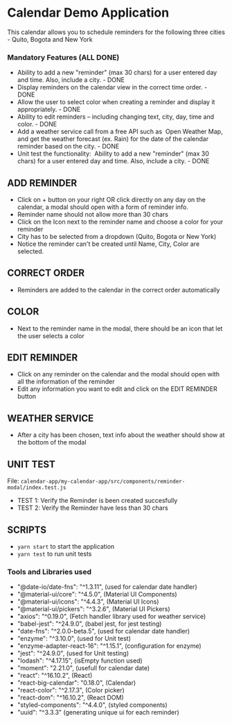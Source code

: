 # Calendar Demo Application
This calendar allows you to schedule reminders for the following three cities - Quito, Bogota and New York

### Mandatory Features (ALL DONE)

- Ability to add a new "reminder" (max 30 chars) for a user entered day and time. Also,
include a city. - DONE
- Display reminders on the calendar view in the correct time order. - DONE
- Allow the user to select color when creating a reminder and display it appropriately. - DONE
- Ability to edit reminders – including changing text, city, day, time and color. - DONE
- Add a weather service call from a free API such as ​ Open Weather Map​ , and get the
weather forecast (ex. Rain) for the date of the calendar reminder based on the city. - DONE
- Unit test the functionality: ​ Ability to add a new "reminder" (max 30 chars) for a user
entered day and time. Also, include a city. - DONE

## ADD REMINDER

- Click on + button on your right OR click directly on any day on the calendar, a modal should open with a form of reminder info.
- Reminder name should not allow more than 30 chars
- Click on the Icon next to the reminder name and choose a color for your reminder 
- City has to be selected from a dropdown (Quito, Bogota or New York)
- Notice the reminder can't be created until Name, City, Color are selected.

## CORRECT ORDER

- Reminders are added to the calendar in the correct order automatically

## COLOR

- Next to the reminder name in the modal, there should be an icon that let the user selects a color

## EDIT REMINDER

- Click on any reminder on the calendar and the modal should open with all the information of the reminder
- Edit any information you want to edit and click on the EDIT REMINDER button

## WEATHER SERVICE

- After a city has been chosen, text info about the weather should show at the bottom of the modal

## UNIT TEST

File: `calendar-app/my-calendar-app/src/components/reminder-modal/index.test.js`

- TEST 1: Verify the Reminder is been created succesfully
- TEST 2: Verify the Reminder have less than 30 chars

## SCRIPTS

- `yarn start` to start the application
- `yarn test` to run unit tests

### Tools and Libraries used

- "@date-io/date-fns": "^1.3.11", (used for calendar date handler)
- "@material-ui/core": "^4.5.0", (Material UI Components)
- "@material-ui/icons": "^4.4.3", (Material UI Icons)
- "@material-ui/pickers": "^3.2.6", (Material UI Pickers)
- "axios": "^0.19.0", (Fetch handler library used for weather service)
- "babel-jest": "^24.9.0", (babel jest, for jest testing)
- "date-fns": "^2.0.0-beta.5", (used for calendar date handler)
- "enzyme": "^3.10.0", (used for Unit test)
- "enzyme-adapter-react-16": "^1.15.1", (configuration for enzyme)
- "jest": "^24.9.0", (used for Unit testing)
- "lodash": "^4.17.15", (isEmpty function used)
- "moment": "2.21.0", (usefull for calendar date)
- "react": "^16.10.2", (React)
- "react-big-calendar": "0.18.0", (Calendar)
- "react-color": "^2.17.3", (Color picker)
- "react-dom": "^16.10.2", (React DOM)
- "styled-components": "^4.4.0", (styled components)
- "uuid": "^3.3.3" (generating unique ui for each reminder)
